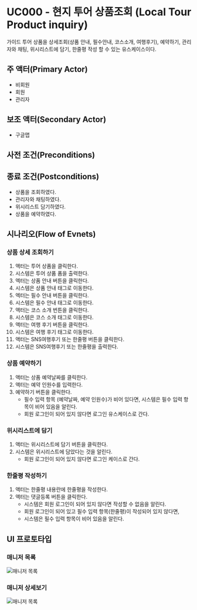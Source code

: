 # UC000 - 현지 투어 상품조회  (Local Tour Product inquiry)

가이드 투어 상품을 상세조회(상품 안내, 필수안내, 코스소개, 여행후기), 예약하기, 관리자와 채팅, 위시리스트에 담기, 한줄평 작성 할 수 있는 유스케이스이다.
## 주 액터(Primary Actor)
- 비회원
- 회원
- 관리자
## 보조 액터(Secondary Actor)
 - 구글맵
## 사전 조건(Preconditions)

## 종료 조건(Postconditions)

- 상품을 조회하였다.
- 관리자와 채팅하였다.
- 위시리스트 담기하였다.
- 상품을 예약하였다.

## 시나리오(Flow of Evnets)

### 상품 상세 조회하기

1. 액터는 투어 상품을 클릭한다.
2. 시스템은 투어 상품 폼을 출력한다.
3. 엑터는 상품 안내 버튼을 클릭한다.
4. 시스템은 상품 안내 태그로 이동한다.
5. 엑터는 필수 안내 버튼을 클릭한다.
6. 시스템은 필수 안내 태그로 이동한다.
7. 액터는 코스 소개 번튼을 클릭한다.
8. 시스템은 코스 소개 태그로 이동한다.
9. 액터는 여행 후기 버튼을 클릭한다.
10. 시스템은 여행 후기 태그로 이동한다.
11. 액터는 SNS여행후기 또는 한줄평 버튼을 클릭한다.
12. 시스템은 SNS여행후기 또는 한줄평을 출력한다.


### 상품 예약하기

1. 액터는 상품 예약날짜를 클릭한다.
2. 액터는 예약 인원수를 입력한다.
3. 예약하기 버튼을 클릭한다.
   - 필수 입력 항목 (예약날짜, 예약 인원수)가 비어 있다면,
     시스템은 필수 입력 항목이 비어 있음을 알린다.
   - 회원 로그인이 되어 있지 않다면 로그인 유스케이스로 간다.


### 위시리스트에 담기

1. 액터는 위시리스트에 담기 버튼을 클릭한다.
2. 시스템은 위시리스트에 담았다는 것을 알린다.
   - 회원 로그인이 되어 있지 않다면 로그인 케이스로 간다.

### 한줄평 작성하기

1. 액터는 한줄평 내용란에 한줄평을 작성한다.
2. 액터는 댓글등록 버튼을 클릭한다.
   - 시스템은 회원 로그인이 되어 있지 않다면 작성할 수 없음을 알린다.
   - 회원 로그인이 되어 있고 필수 입력 항목(한줄평)이 작성되어 있지 않다면,
   - 시스템은 필수 입력 항목이 비어 있음을 알린다. 

## UI 프로토타입

### 매니저 목록
![매니저 목록](./images/uc002-list.png)

### 매니저 상세보기
![매니저 목록](./images/uc002-detail.png)
